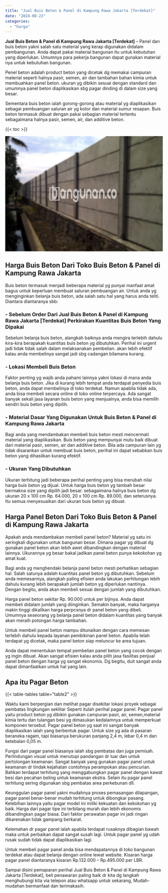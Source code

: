 ```yaml
---
title: "Jual Buis Beton & Panel di Kampung Rawa Jakarta [Terdekat]"
date: "2024-08-23"
categories: 
  - "harga"
---
```


**Jual Buis Beton & Panel di Kampung Rawa Jakarta \[Terdekat\]** – Panel dan buis beton yakni salah satu material yang kerap digunakan didalam pembangunan. Anda dapat pakai material bangunan itu untuk kebutuhan yang diperlukan. Umumnya para pekerja bangunan dapat gunakan material nya untuk kebutuhan bangunan.

Penel beton adalah product beton yang dicetak dg memakai campuran material seperti halnya pasir, semen, air dan tambahan bahan kimia untuk membuahkan panel beton. ukuran yg dibikin sesuai dengan standard dan umumnya panel beton diaplikasikan sbg pagar dinding di dalam size yang besar.

Sementara buis beton ialah gorong-gorong atau material yg diaplikasikan sebagai pembuangan saluran air yg kotor dan material sumur resapan. Buis beton termasuk dibuat dengan pakai sebagian material tertentu sebagaimana halnya pasir, semen, air, dan additive beton.

{{< toc >}}

![Jual Buis Beton & Panel di Kampung Rawa Jakarta [Terdekat]](/images/jual-panel-buis-beton-murah-37.png)

## Harga Buis Beton Dari Toko Buis Beton & Panel di Kampung Rawa Jakarta

Buis beton termasuk menjadi beberapa material yg punyai manfaat amat bagus untuk keperluan membuat saluran pembuangan air. Untuk anda yg menginginkan belanja buis beton, ada salah satu hal yang harus anda teliti. Diantara diantaranya sbb:

### \- Sebelum Order Dari Jual Buis Beton & Panel di Kampung Rawa Jakarta \[Terdekat\] Perkirakan Kuantitas Buis Beton Yang Dipakai

Sebelum belanja buis beton, alangkah baiknya anda mengira terlebih dahulu kira-kira berapakah kuantitas buis beton yg dibutuhkan. Perihal ini urgent jadi tidak tidak salah dalam melaksanakan pembelian. akan lebih efektif kalau anda membelinya sangat jadi sbg cadangan bilamana kurang.

### \- Lokasi Membeli Buis Beton

Faktor penting yg wajib anda pahami lainnya yakni lokasi di mana anda belanja buis beton. Jika di kurang lebih tempat anda terdapat penyedia buis beton, anda dapat membelinya di toko terdekat. Namun apabila tidak ada, anda bisa membeli secara online di toko online terpercaya. Ada sangat banyak sekali jasa layanan buis beton yang menjualnya, anda bisa memilih sendiri buis beton yang dipilih.

### \- Material Dasar Yang Digunakan Untuk Buis Beton & Panel di Kampung Rawa Jakarta

Bagi anda yang mendambakan membeli buis beton mesti mencermati material yang diaplikasikan. Buis beton yang mempunyai mutu baik dibuat dari material pasir, semen, air dan additive beton. Bila ada campuran lain yg tidak disarankan untuk membuat buis beton, perihal ini dapat sebabkan buis beton yang dihasilkan kurang efektif.

### \- Ukuran Yang Dibutuhkan

Ukuran terhitung jadi beberapa perihal penting yang bisa merubah nilai harga buis beton yg dijual. Untuk harga buis beton yg tambah besar bermakna size yang dipilih jadi besar. sebagaimana halnya buis beton dg ukuran 20 x 100 cm Rp. 64.000, 20 x 100 cm Rp. 89.000, dan seterusnya. Itu semua menyesuaikan dari ukuran buis beton yg dibuat.

## Harga Panel Beton Dari Toko Buis Beton & Panel di Kampung Rawa Jakarta

Apakah anda mendambakan membeli panel beton? Material yg satu ini seringkali digunakan untuk bangunan besar. Dimana pagar yg dibuat dg gunakan panel beton akan lebih awet dibandingkan dengan material lainnya. Ukurannya yg besar bakal jadikan panel beton punya kekokohan yg amat kuat.

Bagi anda yg menghendaki belanja panel beton mesti perhatikan sebagian hal. Salah satunya adalah kuantitas panel beton yg dibutuhkan. Sebelum anda memesannya, alangkah paling efisien anda lakukan perhitungan lebih dahulu kurang lebih berapakah jumlah beton yg diperlukan nantinya. Dengan begitu, anda akan membeli sesuai dengan jumlah yang dibutuhkan.

Harga panel beton sekitar Rp. 90.000 untuk per bijinya. Anda dapat membeli didalam jumlah yang diinginkan. Semakin banyak, maka harganya makin tinggi dikalikan harga perpcsnya dr panel beton yang dibeli. Umumnya seseorang yg belanja panel beton didalam kuantitas yang banyak akan meraih potongan harga tambahan.

Untuk membeli panel beton mampu ditunaikan dengan cara memesan terlebih dahulu kepada layanan pembikinan panel beton. Apabila telah terdapat yg dicetak, maka panel beton siap meluncur ke area tujuan.

Anda dapat menentukan tempat pembelian panel beton yang cocok dengan yg ingin dibuat. Akan sangat efisien kalau anda pilih jasa fasilitas penjual panel beton dengan harga yg sangat ekonomis. Dg begitu, duit sangat anda dapat dimanfaatkan untuk hal yang lain.

## Apa itu Pagar Beton

{{< table-tables table="table2" >}}

Waktu kami berpergian dan melihat pagar disekitar lokasi proyek sebagai pembatas lingkungan seklitar Seperti itulah perihal pagar panel. Pagar panel yaitu product beton yg dibikin gunakan campuran pasir, air, semen,material kimia tertu dan tulangan besi yg dimasukan kedalamnya untuk memperkuat komponen tersebut. Pagar panel beton yg saat ini sangat banyak diaplikasikan ialah yang berbentuk pagar. Untuk size yg ada di pasaran beraneka ragam, tapi biasanya berukuran panjang 2,4 m, lebar 0,4 m dan ketebalan 0,05 m.

Fungsi dari pagar panel biasanya ialah sbg pembatas dan juga pemisah. Perlindungan visual untuk menutupi pandangan dr luar dan untuk pertolongan keamanan. Sangat banyak yang gunakan pagar panel untuk keamanan dr tindak kejahatan contohnya perampokan atau pencurian. Bahkan terdapat terhitung yang menggabungkan pagar panel dengan kawat besi dan pecahan beling untuk keamanan ekstra. Selain itu pagar panel terhitung sering digunakan sbg pembatas area perkebunan dll.

Keunggulan pagar panel yakni mudahnya proses pemasangan dilapangan, pagar panel benar-benar mudah terhitung untuk dibongkar pasang. Kelebihan lainnya yaitu pagar model ini miliki kekuatan dan kekokohan yg baik. Harga dari pagar tipe ini terbilang murah dan lebih ekonomis dibandingkan pagar biasa. Dari faktor perawatan pagar ini jadi ringan dikarenakan tidak gampang berkarat.

Kelemahan dr pagar panel ialah apabila terdapat rusaknya dibagian bawah maka untuk perbaikan dapat sangat susah lagi. Untuk pagar panel yg udah rusak sudah tidak dapat diaplikasikan lagi.

Untuk membeli pagar panel anda bisa mendapatannya di toko bangunan terdekat atau dapat belanja dengan online lewat website. Kisaran harga pagar panel diantaranya kisaran Rp.132.000 – Rp.495.000 per LBR.

Sampai disini pemaparan perihal Jual Buis Beton & Panel di Kampung Rawa Jakarta \[Terdekat\], beli penawaran paling baik dr kita dg langkah menghubungi kita via telepon atau whatsapp untuk sekarang, Mudah-mudahan bermanfaat dan terimakasih.
